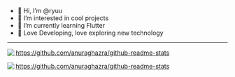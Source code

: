 - 👋 Hi, I’m @ryuu
- 👀 I’m interested in cool projects
- 🌱 I’m currently learning Flutter
- 💞️ Love Developing, love exploring new technology

---

<a > <img align="left" src="https://github-readme-stats.vercel.app/api?username=ryuunosuke-akasaka"/> https://github.com/anuraghazra/github-readme-stats</a>

<a><img align="left" src="https://github-readme-stats.vercel.app/api/top-langs/?username=ryuunosuke-akasaka" /> https://github.com/anuraghazra/github-readme-stats </a>


<!---
ryuunosuke-akasaka/ryuunosuke-akasaka is a ✨ special ✨ repository because its `README.md` (this file) appears on your GitHub profile.
You can click the Preview link to take a look at your changes.
--->
